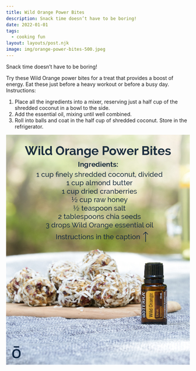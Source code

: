 ```yaml
---
title: Wild Orange Power Bites
description: Snack time doesn’t have to be boring!
date: 2022-01-01
tags:
  - cooking fun
layout: layouts/post.njk
image: img/orange-power-bites-500.jpeg
---
```


Snack time doesn’t have to be boring!

Try these Wild Orange power bites for a treat that provides a boost of energy. Eat these just before a heavy workout or before a busy day.
Instructions:

1. Place all the ingredients into a mixer, reserving just a half cup of the shredded coconut in a bowl to the side.
2. Add the essential oil, mixing until well combined.
3. Roll into balls and coat in the half cup of shredded coconut. Store in the refrigerator.

![Wild orange power bite recipe](/img/orange-power-bite-recipe.jpeg)
